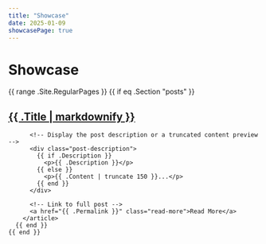 ```yaml
---
title: "Showcase"
date: 2025-01-09
showcasePage: true
---
```


<div class="showcase">
  <h1>Showcase</h1>
  <div class="post-previews">
    {{ range .Site.RegularPages }}
      {{ if eq .Section "posts" }} <!-- Only show posts from the "posts" section -->
        <article class="post-preview">
          <h2 class="post-title">
            <a href="{{ .Permalink }}">{{ .Title | markdownify }}</a>
          </h2>

          <!-- Display the post description or a truncated content preview -->
          <div class="post-description">
            {{ if .Description }}
              <p>{{ .Description }}</p>
            {{ else }}
              <p>{{ .Content | truncate 150 }}...</p>
            {{ end }}
          </div>

          <!-- Link to full post -->
          <a href="{{ .Permalink }}" class="read-more">Read More</a>
        </article>
      {{ end }}
    {{ end }}
  </div>
</div>
